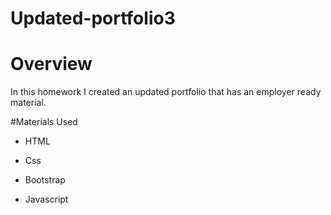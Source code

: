 # Updated-portfolio3

# Overview
In this homework I created an updated portfolio that has an employer ready material.

#Materials Used

* HTML

* Css

* Bootstrap

* Javascript